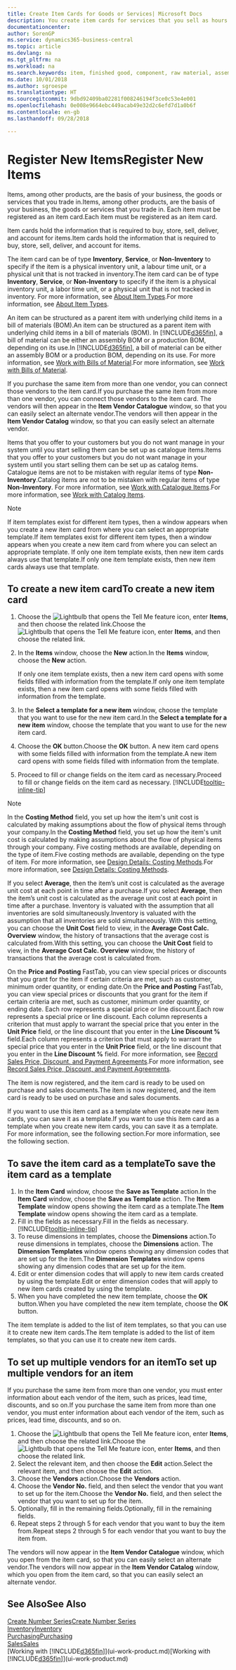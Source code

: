 ```yaml
---
title: Create Item Cards for Goods or Services| Microsoft Docs
description: You create item cards for services that you sell as hours and for physical products, such as assembly items, finished goods, components, or raw material, that you sell from your inventory.
documentationcenter: 
author: SorenGP
ms.service: dynamics365-business-central
ms.topic: article
ms.devlang: na
ms.tgt_pltfrm: na
ms.workload: na
ms.search.keywords: item, finished good, component, raw material, assembly item
ms.date: 10/01/2018
ms.author: sgroespe
ms.translationtype: HT
ms.sourcegitcommit: 9dbd92409ba02281f008246194f3ce0c53e4e001
ms.openlocfilehash: 0e008e9664ebc449acab49e32d2c6efd7d1a0b6f
ms.contentlocale: en-gb
ms.lasthandoff: 09/28/2018

---
```

# <a name="register-new-items"></a><span data-ttu-id="b942d-103">Register New Items</span><span class="sxs-lookup"><span data-stu-id="b942d-103">Register New Items</span></span>
<span data-ttu-id="b942d-104">Items, among other products, are the basis of your business, the goods or services that you trade in.</span><span class="sxs-lookup"><span data-stu-id="b942d-104">Items, among other products, are the basis of your business, the goods or services that you trade in.</span></span> <span data-ttu-id="b942d-105">Each item must be registered as an item card.</span><span class="sxs-lookup"><span data-stu-id="b942d-105">Each item must be registered as an item card.</span></span>

<span data-ttu-id="b942d-106">Item cards hold the information that is required to buy, store, sell, deliver, and account for items.</span><span class="sxs-lookup"><span data-stu-id="b942d-106">Item cards hold the information that is required to buy, store, sell, deliver, and account for items.</span></span>

<span data-ttu-id="b942d-107">The item card can be of type **Inventory**, **Service**, or **Non-Inventory** to specify if the item is a physical inventory unit, a labour time unit, or a physical unit that is not tracked in inventory.</span><span class="sxs-lookup"><span data-stu-id="b942d-107">The item card can be of type **Inventory**, **Service**, or **Non-Inventory** to specify if the item is a physical inventory unit, a labor time unit, or a physical unit that is not tracked in inventory.</span></span> <span data-ttu-id="b942d-108">For more information, see [About Item Types](inventory-about-item-types.md).</span><span class="sxs-lookup"><span data-stu-id="b942d-108">For more information, see [About Item Types](inventory-about-item-types.md).</span></span>

<span data-ttu-id="b942d-109">An item can be structured as a parent item with underlying child items in a bill of materials (BOM).</span><span class="sxs-lookup"><span data-stu-id="b942d-109">An item can be structured as a parent item with underlying child items in a bill of materials (BOM).</span></span> <span data-ttu-id="b942d-110">In [!INCLUDE[d365fin](includes/d365fin_md.md)], a bill of material can be either an assembly BOM or a production BOM, depending on its use.</span><span class="sxs-lookup"><span data-stu-id="b942d-110">In [!INCLUDE[d365fin](includes/d365fin_md.md)], a bill of material can be either an assembly BOM or a production BOM, depending on its use.</span></span> <span data-ttu-id="b942d-111">For more information, see [Work with Bills of Material](inventory-how-work-BOMs.md).</span><span class="sxs-lookup"><span data-stu-id="b942d-111">For more information, see [Work with Bills of Material](inventory-how-work-BOMs.md).</span></span>

<span data-ttu-id="b942d-112">If you purchase the same item from more than one vendor, you can connect those vendors to the item card.</span><span class="sxs-lookup"><span data-stu-id="b942d-112">If you purchase the same item from more than one vendor, you can connect those vendors to the item card.</span></span> <span data-ttu-id="b942d-113">The vendors will then appear in the **Item Vendor Catalogue** window, so that you can easily select an alternate vendor.</span><span class="sxs-lookup"><span data-stu-id="b942d-113">The vendors will then appear in the **Item Vendor Catalog** window, so that you can easily select an alternate vendor.</span></span>

<span data-ttu-id="b942d-114">Items that you offer to your customers but you do not want manage in your system until you start selling them can be set up as catalogue items.</span><span class="sxs-lookup"><span data-stu-id="b942d-114">Items that you offer to your customers but you do not want manage in your system until you start selling them can be set up as catalog items.</span></span> <span data-ttu-id="b942d-115">Catalogue items are not to be mistaken with regular items of type **Non-Inventory**.</span><span class="sxs-lookup"><span data-stu-id="b942d-115">Catalog items are not to be mistaken with regular items of type **Non-Inventory**.</span></span> <span data-ttu-id="b942d-116">For more information, see [Work with Catalogue Items](inventory-how-work-nonstock-items.md).</span><span class="sxs-lookup"><span data-stu-id="b942d-116">For more information, see [Work with Catalog Items](inventory-how-work-nonstock-items.md).</span></span>  

> [!NOTE]  
> <span data-ttu-id="b942d-117">If item templates exist for different item types, then a window appears when you create a new item card from where you can select an appropriate template.</span><span class="sxs-lookup"><span data-stu-id="b942d-117">If item templates exist for different item types, then a window appears when you create a new item card from where you can select an appropriate template.</span></span> <span data-ttu-id="b942d-118">If only one item template exists, then new item cards always use that template.</span><span class="sxs-lookup"><span data-stu-id="b942d-118">If only one item template exists, then new item cards always use that template.</span></span>

## <a name="to-create-a-new-item-card"></a><span data-ttu-id="b942d-119">To create a new item card</span><span class="sxs-lookup"><span data-stu-id="b942d-119">To create a new item card</span></span>
1. <span data-ttu-id="b942d-120">Choose the ![Lightbulb that opens the Tell Me feature](media/ui-search/search_small.png "Tell me what you want to do") icon, enter **Items**, and then choose the related link.</span><span class="sxs-lookup"><span data-stu-id="b942d-120">Choose the ![Lightbulb that opens the Tell Me feature](media/ui-search/search_small.png "Tell me what you want to do") icon, enter **Items**, and then choose the related link.</span></span>  
2. <span data-ttu-id="b942d-121">In the **Items** window, choose the **New** action.</span><span class="sxs-lookup"><span data-stu-id="b942d-121">In the **Items** window, choose the **New** action.</span></span>

    <span data-ttu-id="b942d-122">If only one item template exists, then a new item card opens with some fields filled with information from the template.</span><span class="sxs-lookup"><span data-stu-id="b942d-122">If only one item template exists, then a new item card opens with some fields filled with information from the template.</span></span>
3. <span data-ttu-id="b942d-123">In the **Select a template for a new item** window, choose the template that you want to use for the new item card.</span><span class="sxs-lookup"><span data-stu-id="b942d-123">In the **Select a template for a new item** window, choose the template that you want to use for the new item card.</span></span>
4. <span data-ttu-id="b942d-124">Choose the **OK** button.</span><span class="sxs-lookup"><span data-stu-id="b942d-124">Choose the **OK** button.</span></span> <span data-ttu-id="b942d-125">A new item card opens with some fields filled with information from the template.</span><span class="sxs-lookup"><span data-stu-id="b942d-125">A new item card opens with some fields filled with information from the template.</span></span>
5. <span data-ttu-id="b942d-126">Proceed to fill or change fields on the item card as necessary.</span><span class="sxs-lookup"><span data-stu-id="b942d-126">Proceed to fill or change fields on the item card as necessary.</span></span> [!INCLUDE[tooltip-inline-tip](includes/tooltip-inline-tip_md.md)]

> [!NOTE]
> <span data-ttu-id="b942d-127">In the **Costing Method** field, you set up how the item's unit cost is calculated by making assumptions about the flow of physical items through your company.</span><span class="sxs-lookup"><span data-stu-id="b942d-127">In the **Costing Method** field, you set up how the item's unit cost is calculated by making assumptions about the flow of physical items through your company.</span></span> <span data-ttu-id="b942d-128">Five costing methods are available, depending on the type of item.</span><span class="sxs-lookup"><span data-stu-id="b942d-128">Five costing methods are available, depending on the type of item.</span></span> <span data-ttu-id="b942d-129">For more information, see [Design Details: Costing Methods](design-details-costing-methods.md).</span><span class="sxs-lookup"><span data-stu-id="b942d-129">For more information, see [Design Details: Costing Methods](design-details-costing-methods.md).</span></span>
>
> <span data-ttu-id="b942d-130">If you select **Average**, then the item’s unit cost is calculated as the average unit cost at each point in time after a purchase.</span><span class="sxs-lookup"><span data-stu-id="b942d-130">If you select **Average**, then the item’s unit cost is calculated as the average unit cost at each point in time after a purchase.</span></span> <span data-ttu-id="b942d-131">Inventory is valuated with the assumption that all inventories are sold simultaneously.</span><span class="sxs-lookup"><span data-stu-id="b942d-131">Inventory is valuated with the assumption that all inventories are sold simultaneously.</span></span> <span data-ttu-id="b942d-132">With this setting, you can choose the **Unit Cost** field to view, in the **Average Cost Calc. Overview** window, the history of transactions that the average cost is calculated from.</span><span class="sxs-lookup"><span data-stu-id="b942d-132">With this setting, you can choose the **Unit Cost** field to view, in the **Average Cost Calc. Overview** window, the history of transactions that the average cost is calculated from.</span></span>

<span data-ttu-id="b942d-133">On the **Price and Posting** FastTab, you can view special prices or discounts that you grant for the item if certain criteria are met, such as customer, minimum order quantity, or ending date.</span><span class="sxs-lookup"><span data-stu-id="b942d-133">On the **Price and Posting** FastTab, you can view special prices or discounts that you grant for the item if certain criteria are met, such as customer, minimum order quantity, or ending date.</span></span> <span data-ttu-id="b942d-134">Each row represents a special price or line discount.</span><span class="sxs-lookup"><span data-stu-id="b942d-134">Each row represents a special price or line discount.</span></span> <span data-ttu-id="b942d-135">Each column represents a criterion that must apply to warrant the special price that you enter in the **Unit Price** field, or the line discount that you enter in the **Line Discount %** field.</span><span class="sxs-lookup"><span data-stu-id="b942d-135">Each column represents a criterion that must apply to warrant the special price that you enter in the **Unit Price** field, or the line discount that you enter in the **Line Discount %** field.</span></span> <span data-ttu-id="b942d-136">For more information, see [Record Sales Price, Discount, and Payment Agreements](sales-how-record-sales-price-discount-payment-agreements.md).</span><span class="sxs-lookup"><span data-stu-id="b942d-136">For more information, see [Record Sales Price, Discount, and Payment Agreements](sales-how-record-sales-price-discount-payment-agreements.md).</span></span>

<span data-ttu-id="b942d-137">The item is now registered, and the item card is ready to be used on purchase and sales documents.</span><span class="sxs-lookup"><span data-stu-id="b942d-137">The item is now registered, and the item card is ready to be used on purchase and sales documents.</span></span>

<span data-ttu-id="b942d-138">If you want to use this item card as a template when you create new item cards, you can save it as a template.</span><span class="sxs-lookup"><span data-stu-id="b942d-138">If you want to use this item card as a template when you create new item cards, you can save it as a template.</span></span> <span data-ttu-id="b942d-139">For more information, see the following section.</span><span class="sxs-lookup"><span data-stu-id="b942d-139">For more information, see the following section.</span></span>

## <a name="to-save-the-item-card-as-a-template"></a><span data-ttu-id="b942d-140">To save the item card as a template</span><span class="sxs-lookup"><span data-stu-id="b942d-140">To save the item card as a template</span></span>
1. <span data-ttu-id="b942d-141">In the **Item Card** window, choose the **Save as Template** action.</span><span class="sxs-lookup"><span data-stu-id="b942d-141">In the **Item Card** window, choose the **Save as Template** action.</span></span> <span data-ttu-id="b942d-142">The **Item Template** window opens showing the item card as a template.</span><span class="sxs-lookup"><span data-stu-id="b942d-142">The **Item Template** window opens showing the item card as a template.</span></span>
2. <span data-ttu-id="b942d-143">Fill in the fields as necessary.</span><span class="sxs-lookup"><span data-stu-id="b942d-143">Fill in the fields as necessary.</span></span> [!INCLUDE[tooltip-inline-tip](includes/tooltip-inline-tip_md.md)]
3. <span data-ttu-id="b942d-144">To reuse dimensions in templates, choose the **Dimensions** action.</span><span class="sxs-lookup"><span data-stu-id="b942d-144">To reuse dimensions in templates, choose the **Dimensions** action.</span></span> <span data-ttu-id="b942d-145">The **Dimension Templates** window opens showing any dimension codes that are set up for the item.</span><span class="sxs-lookup"><span data-stu-id="b942d-145">The **Dimension Templates** window opens showing any dimension codes that are set up for the item.</span></span>
4. <span data-ttu-id="b942d-146">Edit or enter dimension codes that will apply to new item cards created by using the template.</span><span class="sxs-lookup"><span data-stu-id="b942d-146">Edit or enter dimension codes that will apply to new item cards created by using the template.</span></span>
5. <span data-ttu-id="b942d-147">When you have completed the new item template, choose the **OK** button.</span><span class="sxs-lookup"><span data-stu-id="b942d-147">When you have completed the new item template, choose the **OK** button.</span></span>

<span data-ttu-id="b942d-148">The item template is added to the list of item templates, so that you can use it to create new item cards.</span><span class="sxs-lookup"><span data-stu-id="b942d-148">The item template is added to the list of item templates, so that you can use it to create new item cards.</span></span>

## <a name="to-set-up-multiple-vendors-for-an-item"></a><span data-ttu-id="b942d-149">To set up multiple vendors for an item</span><span class="sxs-lookup"><span data-stu-id="b942d-149">To set up multiple vendors for an item</span></span>  
<span data-ttu-id="b942d-150">If you purchase the same item from more than one vendor, you must enter information about each vendor of the item, such as prices, lead time, discounts, and so on.</span><span class="sxs-lookup"><span data-stu-id="b942d-150">If you purchase the same item from more than one vendor, you must enter information about each vendor of the item, such as prices, lead time, discounts, and so on.</span></span>  

1.  <span data-ttu-id="b942d-151">Choose the ![Lightbulb that opens the Tell Me feature](media/ui-search/search_small.png "Tell me what you want to do") icon, enter **Items**, and then choose the related link.</span><span class="sxs-lookup"><span data-stu-id="b942d-151">Choose the ![Lightbulb that opens the Tell Me feature](media/ui-search/search_small.png "Tell me what you want to do") icon, enter **Items**, and then choose the related link.</span></span>  
2.  <span data-ttu-id="b942d-152">Select the relevant item, and then choose the **Edit** action.</span><span class="sxs-lookup"><span data-stu-id="b942d-152">Select the relevant item, and then choose the **Edit** action.</span></span>  
3.  <span data-ttu-id="b942d-153">Choose the **Vendors** action.</span><span class="sxs-lookup"><span data-stu-id="b942d-153">Choose the **Vendors** action.</span></span>  
4.  <span data-ttu-id="b942d-154">Choose the **Vendor No.** field, and then select the vendor that you want to set up for the item.</span><span class="sxs-lookup"><span data-stu-id="b942d-154">Choose the **Vendor No.** field, and then select the vendor that you want to set up for the item.</span></span>  
5.  <span data-ttu-id="b942d-155">Optionally, fill in the remaining fields.</span><span class="sxs-lookup"><span data-stu-id="b942d-155">Optionally, fill in the remaining fields.</span></span>  
6.  <span data-ttu-id="b942d-156">Repeat steps 2 through 5 for each vendor that you want to buy the item from.</span><span class="sxs-lookup"><span data-stu-id="b942d-156">Repeat steps 2 through 5 for each vendor that you want to buy the item from.</span></span>

<span data-ttu-id="b942d-157">The vendors will now appear in the **Item Vendor Catalogue** window, which you open from the item card, so that you can easily select an alternate vendor.</span><span class="sxs-lookup"><span data-stu-id="b942d-157">The vendors will now appear in the **Item Vendor Catalog** window, which you open from the item card, so that you can easily select an alternate vendor.</span></span>

## <a name="see-also"></a><span data-ttu-id="b942d-158">See Also</span><span class="sxs-lookup"><span data-stu-id="b942d-158">See Also</span></span>
[<span data-ttu-id="b942d-159">Create Number Series</span><span class="sxs-lookup"><span data-stu-id="b942d-159">Create Number Series</span></span>](ui-create-number-series.md)  
[<span data-ttu-id="b942d-160">Inventory</span><span class="sxs-lookup"><span data-stu-id="b942d-160">Inventory</span></span>](inventory-manage-inventory.md)  
[<span data-ttu-id="b942d-161">Purchasing</span><span class="sxs-lookup"><span data-stu-id="b942d-161">Purchasing</span></span>](purchasing-manage-purchasing.md)  
[<span data-ttu-id="b942d-162">Sales</span><span class="sxs-lookup"><span data-stu-id="b942d-162">Sales</span></span>](sales-manage-sales.md)  
<span data-ttu-id="b942d-163">[Working with [!INCLUDE[d365fin](includes/d365fin_md.md)]](ui-work-product.md)</span><span class="sxs-lookup"><span data-stu-id="b942d-163">[Working with [!INCLUDE[d365fin](includes/d365fin_md.md)]](ui-work-product.md)</span></span>

